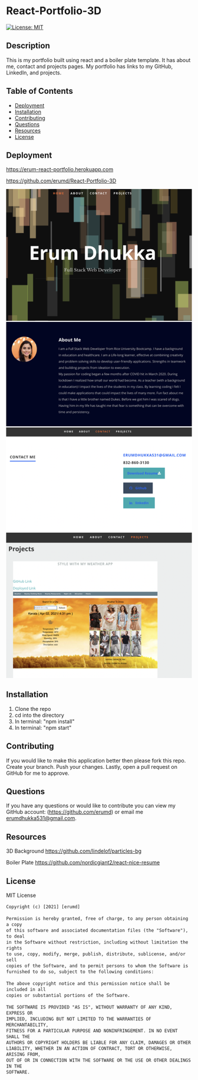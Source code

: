# React-Portfolio-3D

[![License: MIT](https://img.shields.io/badge/License-MIT-yellow.svg)](https://opensource.org/licenses/MIT)

## Description

This is my portfolio built using react and a boiler plate template. It has about me, contact and projects pages. My portfolio has links to my GitHub, LinkedIn, and projects.

## Table of Contents

- [Deployment](#deployment)
- [Installation](#installation)
- [Contributing](#contributing)
- [Questions](#questions)
- [Resources](#resources)
- [License](#license)

## Deployment

https://erum-react-portfolio.herokuapp.com

https://github.com/erumd/React-Portfolio-3D

![Screenshot](./public/images/deployedWebsite1.png)
![Screenshot](./public/images/deployedWebsite2.png)
![Screenshot](./public/images/deployedWebsite3.png)
![Screenshot](./public/images/deployedWebsite4.png)

## Installation

1. Clone the repo
2. cd into the directory
3. In terminal: "npm install"
4. In terminal: "npm start"

## Contributing

If you would like to make this application better then please fork this repo. Create your branch. Push your changes. Lastly, open a pull request on GitHub for me to approve.

## Questions

If you have any questions or would like to contribute you can view my GitHub account:
(https://github.com/erumd)
or email me erumdhukka531@gmail.com.

## Resources

3D Background
https://github.com/lindelof/particles-bg

Boiler Plate
https://github.com/nordicgiant2/react-nice-resume

## License

MIT License

    Copyright (c) [2021] [erumd]

    Permission is hereby granted, free of charge, to any person obtaining a copy
    of this software and associated documentation files (the "Software"), to deal
    in the Software without restriction, including without limitation the rights
    to use, copy, modify, merge, publish, distribute, sublicense, and/or sell
    copies of the Software, and to permit persons to whom the Software is
    furnished to do so, subject to the following conditions:

    The above copyright notice and this permission notice shall be included in all
    copies or substantial portions of the Software.

    THE SOFTWARE IS PROVIDED "AS IS", WITHOUT WARRANTY OF ANY KIND, EXPRESS OR
    IMPLIED, INCLUDING BUT NOT LIMITED TO THE WARRANTIES OF MERCHANTABILITY,
    FITNESS FOR A PARTICULAR PURPOSE AND NONINFRINGEMENT. IN NO EVENT SHALL THE
    AUTHORS OR COPYRIGHT HOLDERS BE LIABLE FOR ANY CLAIM, DAMAGES OR OTHER
    LIABILITY, WHETHER IN AN ACTION OF CONTRACT, TORT OR OTHERWISE, ARISING FROM,
    OUT OF OR IN CONNECTION WITH THE SOFTWARE OR THE USE OR OTHER DEALINGS IN THE
    SOFTWARE.

